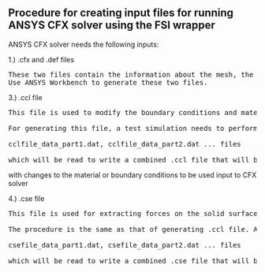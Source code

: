 
## Procedure for creating input files for running ANSYS CFX solver using the FSI wrapper

ANSYS CFX solver needs the following inputs:

1.) .cfx and .def files
<pre>
These two files contain the information about the mesh, the fluid properties, boundary conditions, time steps etc.
Use ANSYS Workbench to generate these two files.
</pre>

3.) .ccl file
<pre>
This file is used to modify the boundary conditions and material properties from one step to the other. A new .ccl file will be generated at every time step with the updated interface displacement and velocity.

For generating this file, a test simulation needs to performed in ANSYS CFX, once the mesh and all other properties are set. The information from the output file needs to be stored in 

cclfile_data_part1.dat, cclfile_data_part2.dat ... files 

which will be read to write a combined .ccl file that will be passed as an input argument to CFX solver.
</pre>

with changes to the material or boundary conditions to be used input to CFX solver

4.) .cse file
<pre>
This file is used for extracting forces on the solid surface using CFX Post processor.

The procedure is the same as that of generating .ccl file. A .cse file needs to be generated by performing force calcualtion operations manually in CFX Post and recodring the steps. Later, this .cse file needs to be stored in 

csefile_data_part1.dat, csefile_data_part2.dat ... files 

which will be read to write a combined .cse file that will be passed as an input argument to CFX Post.
</pre>
